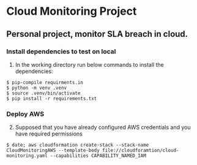 # Cloud Monitoring Project

## Personal project, monitor SLA breach in cloud.

### Install dependencies to test on local
1. In the working directory run below commands to install the dependencies:
```
$ pip-compile requirments.in
$ python -m venv .venv
$ source .venv/bin/activate
$ pip install -r requirements.txt
```

### Deploy AWS 
2. Supposed that you have already configured AWS credentials and you have required permissions
```
$ date; aws cloudformation create-stack --stack-name CloudMonitoringAWS --template-body file://cloudforamtion/cloud-monitoring.yaml --capabilities CAPABILITY_NAMED_IAM 
```